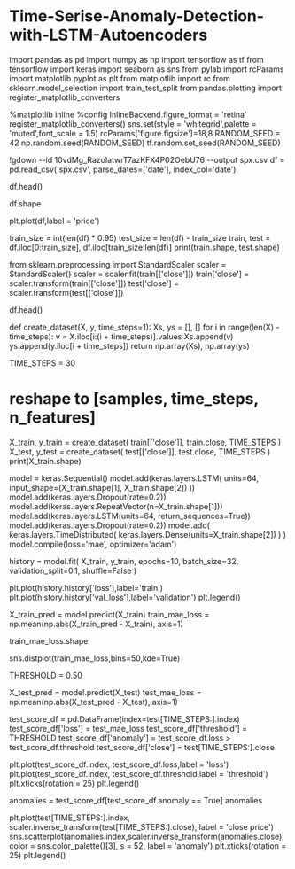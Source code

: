 # Time-Serise-Anomaly-Detection-with-LSTM-Autoencoders
import pandas as pd
import numpy as np
import tensorflow as tf
from tensorflow import keras
import seaborn as sns
from pylab import rcParams
import matplotlib.pyplot as plt
from matplotlib import rc
from sklearn.model_selection import train_test_split
from pandas.plotting import register_matplotlib_converters

%matplotlib inline
%config InlineBackend.figure_format = 'retina'
register_matplotlib_converters()
sns.set(style = 'whitegrid',palette = 'muted',font_scale = 1.5)
rcParams['figure.figsize']=18,8
RANDOM_SEED = 42
np.random.seed(RANDOM_SEED)
tf.random.set_seed(RANDOM_SEED)

!gdown --id 10vdMg_RazoIatwrT7azKFX4P02OebU76 --output spx.csv
df = pd.read_csv('spx.csv', parse_dates=['date'], index_col='date')

df.head()

df.shape

plt.plot(df,label = 'price')

train_size = int(len(df) * 0.95)
test_size = len(df) - train_size
train, test = df.iloc[0:train_size], df.iloc[train_size:len(df)]
print(train.shape, test.shape)

from sklearn.preprocessing import StandardScaler
scaler = StandardScaler()
scaler = scaler.fit(train[['close']])
train['close'] = scaler.transform(train[['close']])
test['close'] = scaler.transform(test[['close']])

df.head()

def create_dataset(X, y, time_steps=1):
    Xs, ys = [], []
    for i in range(len(X) - time_steps):
        v = X.iloc[i:(i + time_steps)].values
        Xs.append(v)
        ys.append(y.iloc[i + time_steps])
    return np.array(Xs), np.array(ys)

TIME_STEPS = 30
# reshape to [samples, time_steps, n_features]
X_train, y_train = create_dataset(
  train[['close']],
  train.close,
  TIME_STEPS
)
X_test, y_test = create_dataset(
  test[['close']],
  test.close,
  TIME_STEPS
)
print(X_train.shape)


model = keras.Sequential()
model.add(keras.layers.LSTM(
    units=64,
    input_shape=(X_train.shape[1], X_train.shape[2])
))
model.add(keras.layers.Dropout(rate=0.2))
model.add(keras.layers.RepeatVector(n=X_train.shape[1]))
model.add(keras.layers.LSTM(units=64, return_sequences=True))
model.add(keras.layers.Dropout(rate=0.2))
model.add(
  keras.layers.TimeDistributed(
    keras.layers.Dense(units=X_train.shape[2])
  )
)
model.compile(loss='mae', optimizer='adam')

history = model.fit(
    X_train, y_train,
    epochs=10,
    batch_size=32,
    validation_split=0.1,
    shuffle=False
)

plt.plot(history.history['loss'],label='train')
plt.plot(history.history['val_loss'],label='validation')
plt.legend()

X_train_pred = model.predict(X_train)
train_mae_loss = np.mean(np.abs(X_train_pred - X_train), axis=1)

train_mae_loss.shape

sns.distplot(train_mae_loss,bins=50,kde=True)

THRESHOLD = 0.50

X_test_pred = model.predict(X_test)
test_mae_loss = np.mean(np.abs(X_test_pred - X_test), axis=1)

test_score_df = pd.DataFrame(index=test[TIME_STEPS:].index)
test_score_df['loss'] = test_mae_loss
test_score_df['threshold'] = THRESHOLD
test_score_df['anomaly'] = test_score_df.loss > test_score_df.threshold
test_score_df['close'] = test[TIME_STEPS:].close

plt.plot(test_score_df.index, test_score_df.loss,label = 'loss')
plt.plot(test_score_df.index, test_score_df.threshold,label = 'threshold')
plt.xticks(rotation = 25)
plt.legend()

anomalies = test_score_df[test_score_df.anomaly == True]
anomalies

plt.plot(test[TIME_STEPS:].index,
         scaler.inverse_transform(test[TIME_STEPS:].close),
         label = 'close price')
sns.scatterplot(anomalies.index,scaler.inverse_transform(anomalies.close),
                color = sns.color_palette()[3],
                s = 52, 
                label = 'anomaly')
plt.xticks(rotation = 25)
plt.legend()

